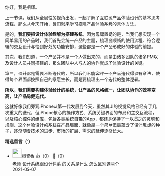 你好，我是相辉。

上一节课，我们从全局性的视角出发，一起了解了互联网产品体验设计的基本思考流程。那么从今天开始，我们就来学习搭建产品体验系统的具体方法。

是的，**我们要把设计体验理解为搭建系统**。因为毋庸置疑的是，当我们想实现一个简单易用的产品时，我们首先会统一产品的主题，梳理出顺畅的使用流程、符合逻辑的交互设计与恰到好处的功能安排，这些都是一个产品形成好的体验的前提。

其次，我们知道，一个产品并不是一个人做出来的，而是由诸多团队的诸多PM以及设计人员共同搭建的，那么团队中人与人的协作就成了体验设计的关键。

第三，设计都是需要不断迭代的，所以我们不能容许一个产品迭代得没有章法，使得每个界面都按照自己的意愿生长，而是要梳理出一个迭代的整体逻辑。

**所以，我们需要构建体验设计的系统，让产品的风格统一，让团队协作的效率变高，让产品稳健迭代。**

这就好像我们旁观iPhone从第一代发展到今天，虽然其UI的视觉风格已经有了几次重大的迭代，但iPhone核心的操作方式、系统关键界面的布局和主交互流程，以及核心控件的组库，包括各类系统自带的App，都还是保持了一以贯之的灵魂和规则。这个体验设计的系统在产品层面，就像是一个简单但是蕴含了设计思想的种子，逐渐随着技术的进步、市场的扩展、需求的延伸逐渐长大。
<div><strong>精选留言（1）</strong></div><ul>
<li><img src="" width="30px"><span>橙留香</span> 👍（0） 💬（0）<div>老师 设计系统跟设计体系 的关系是什么 怎么区别这两个</div>2021-05-07</li><br/>
</ul>